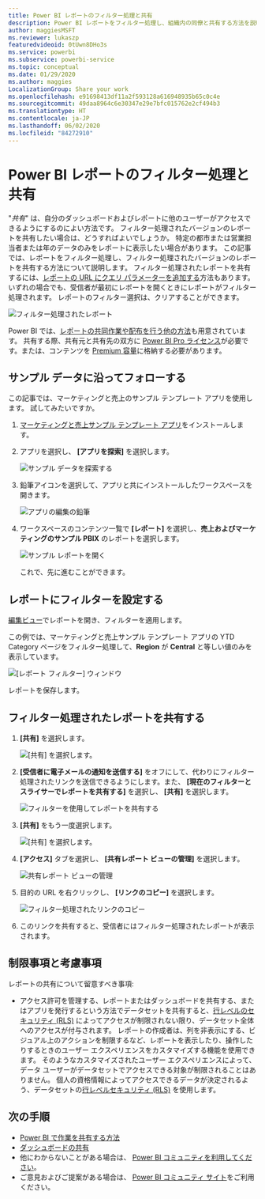 ```yaml
---
title: Power BI レポートのフィルター処理と共有
description: Power BI レポートをフィルター処理し、組織内の同僚と共有する方法を説明します。
author: maggiesMSFT
ms.reviewer: lukaszp
featuredvideoid: 0tUwn8DHo3s
ms.service: powerbi
ms.subservice: powerbi-service
ms.topic: conceptual
ms.date: 01/29/2020
ms.author: maggies
LocalizationGroup: Share your work
ms.openlocfilehash: e91698413df11a2f593128a616948935b65c0c4e
ms.sourcegitcommit: 49daa8964c6e30347e29e7bfc015762e2cf494b3
ms.translationtype: HT
ms.contentlocale: ja-JP
ms.lasthandoff: 06/02/2020
ms.locfileid: "84272910"
---
```

# <a name="filter-and-share-a-power-bi-report"></a>Power BI レポートのフィルター処理と共有
"*共有*" は、自分のダッシュボードおよびレポートに他のユーザーがアクセスできるようにするのによい方法です。 フィルター処理されたバージョンのレポートを共有したい場合は、どうすればよいでしょうか。 特定の都市または営業担当者または年のデータのみをレポートに表示したい場合があります。 この記事では、レポートをフィルター処理し、フィルター処理されたバージョンのレポートを共有する方法について説明します。 フィルター処理されたレポートを共有するには、[レポートの URL にクエリ パラメーターを追加する](service-url-filters.md)方法もあります。 いずれの場合でも、受信者が最初にレポートを開くときにレポートがフィルター処理されます。 レポートのフィルター選択は、クリアすることができます。

![フィルター処理されたレポート](media/service-share-reports/power-bi-share-filter-pane-report.png)

Power BI では、[レポートの共同作業や配布を行う他の方法](service-how-to-collaborate-distribute-dashboards-reports.md)も用意されています。 共有する際、共有元と共有先の双方に [Power BI Pro ライセンス](../fundamentals/service-features-license-type.md)が必要です。または、コンテンツを [Premium 容量](../admin/service-premium-what-is.md)に格納する必要があります。 

## <a name="follow-along-with-sample-data"></a>サンプル データに沿ってフォローする

この記事では、マーケティングと売上のサンプル テンプレート アプリを使用します。 試してみたいですか。 

1. [マーケティングと売上サンプル テンプレート アプリ](https://appsource.microsoft.com/product/power-bi/microsoft-retail-analysis-sample.salesandmarketingsample?tab=Overview)をインストールします。
2. アプリを選択し、 **[アプリを探索]** を選択します。

   ![サンプル データを探索する](media/service-share-reports/power-bi-sample-explore-data.png)

3. 鉛筆アイコンを選択して、アプリと共にインストールしたワークスペースを開きます。

    ![アプリの編集の鉛筆](media/service-share-reports/power-bi-edit-pencil-app.png)

4. ワークスペースのコンテンツ一覧で **[レポート]** を選択し、**売上およびマーケティングのサンプル PBIX** のレポートを選択します。

    ![サンプル レポートを開く](media/service-share-reports/power-bi-open-sample-report.png)

    これで、先に進むことができます。

## <a name="set-a-filter-in-the-report"></a>レポートにフィルターを設定する

[編集ビュー](../consumer/end-user-reading-view.md)でレポートを開き、フィルターを適用します。

この例では、マーケティングと売上サンプル テンプレート アプリの YTD Category ページをフィルター処理して、**Region** が **Central** と等しい値のみを表示しています。 
 
![[レポート フィルター] ウィンドウ](media/service-share-reports/power-bi-share-report-filter.png)

レポートを保存します。

## <a name="share-the-filtered-report"></a>フィルター処理されたレポートを共有する

1. **[共有]** を選択します。

   ![[共有] を選択します。](media/service-share-reports/power-bi-share.png)

2. **[受信者に電子メールの通知を送信する]** をオフにして、代わりにフィルター処理されたリンクを送信できるようにします。また、 **[現在のフィルターとスライサーでレポートを共有する]** を選択し、 **[共有]** を選択します。

    ![フィルターを使用してレポートを共有する](media/service-share-reports/power-bi-share-with-filters.png)

4. **[共有]** をもう一度選択します。

   ![[共有] を選択します。](media/service-share-reports/power-bi-share.png)

5. **[アクセス]** タブを選択し、 **[共有レポート ビューの管理]** を選択します。

    ![共有レポート ビューの管理](media/service-share-reports/power-bi-manage-shared-report-views.png)

6. 目的の URL を右クリックし、 **[リンクのコピー]** を選択します。

    ![フィルター処理されたリンクのコピー](media/service-share-reports/power-bi-copy-filtered-link.png)

7. このリンクを共有すると、受信者にはフィルター処理されたレポートが表示されます。 

## <a name="limitations-and-considerations"></a>制限事項と考慮事項
レポートの共有について留意すべき事項:

* アクセス許可を管理する、レポートまたはダッシュボードを共有する、またはアプリを発行するという方法でデータセットを共有すると、[行レベルのセキュリティ (RLS)](../admin/service-admin-rls.md) によってアクセスが制限されない限り、データセット全体へのアクセスが付与されます。 レポートの作成者は、列を非表示にする、ビジュアル上のアクションを制限するなど、レポートを表示したり、操作したりするときのユーザー エクスペリエンスをカスタマイズする機能を使用できます。 そのようなカスタマイズされたユーザー エクスペリエンスによって、データ ユーザーがデータセットでアクセスできる対象が制限されることはありません。 個人の資格情報によってアクセスできるデータが決定されるよう、データセットの[行レベルセキュリティ (RLS)](../admin/service-admin-rls.md) を使用します。

## <a name="next-steps"></a>次の手順
* [Power BI で作業を共有する方法](service-how-to-collaborate-distribute-dashboards-reports.md)
* [ダッシュボードの共有](service-share-dashboards.md)
* 他にわからないことがある場合は、 [Power BI コミュニティを利用してください](https://community.powerbi.com/)。
* ご意見およびご提案がある場合は、 [Power BI コミュニティ サイト](https://community.powerbi.com/)をご利用ください。

